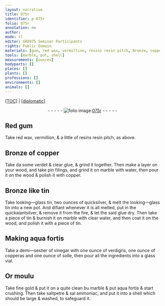 ```yaml
---
layout: narrative
title: 075r
identifier: p-075r
folio: 075r
annotation: no
author:
mode: tl
editor: GR8975 Seminar Participants
rights: Public Domain
materials: [gum, red wax, vermillion, resins resin pitch, Bronze, copper, verdet, clear glue, wood, pin filings, marble, water, tin, looking-glass tin, quicksilver, quickaiantsilver, glue, clear water, aqua fortis, vinegar, verdigris, copperas, solle, Or moulu, fine gold, saltpetre, sal ammoniac]
tools: [marble, pot, shell]
measurements: [ounces]
bodyparts: []
places: []
plants: []
professions: []
environments: []
animals: []
---
```


<p><a href="{{ site.baseurl }}/translation/">[TOC]</a> | <a href="{{ site.baseurl }}/texts/p-075r_tc/" target="_blank">[diplomatic]</a></p><div class="folio" align="center">- - - - - <a href="http://gallica.bnf.fr/ark:/12148/btv1b10500001g/f155.item" target="_blank"><img src="https://cu-mkp.github.io/2017-workshop-edition/assets/photo-icon.png" alt="folio image: " style="display:inline-block; margin-bottom:-3px;"/>075r</a> - - - - - </div>  
  

## Red <span class="m">gum</span>

 
 Take <span class="m">red wax</span>, <span class="m">vermillion</span>, & a little of <span class="m"><span class="del">resins</span> <span class="add">resin</span> pitch</span>, as above.
 
 
  

## <span class="m">Bronze</span> of <span class="m">copper</span>

 
 Take <span class="del">da</span> some <span class="m">verdet</span> & <span class="m">clear glue</span>, & grind it together. Then make a layer on your <span class="m">wood</span>, and take <span class="m">pin filings</span>, and grind it on <span class="tl"><span class="m">marble</span></span> with <span class="m">water</span>, then pour it on the <span class="m">wood</span> & polish it with <span class="m">copper</span>.
 
 
  

## <span class="m">Bronze</span> like <span class="m">tin</span>

 
 Take <span class="m">looking—glass tin</span>, two <span class="ms">ounces</span> of <span class="m">quicksilver</span>, & melt the <span class="m">looking—glass tin</span> into a new <span class="tl">pot</span>. And <span class="del">difiant</span> <span class="add">whenever</span> it is all melted, put in the <span class="del"></span> <span class="m">quick<span class="del">aiant</span><span class="add">silver</span></span>, & remove it from the fire, & let the said <span class="m">glue</span> dry. Then take a piece of <span class="m">tin</span> & burnish it on <span class="tl"><span class="m">marble</span></span> with <span class="m">clear water</span>, and then coat it on the <span class="m">wood</span>, and polish it with a piece of <span class="m">tin</span>.
 
 
  

## Making <span class="m">aqua fortis</span>

 
 Take a demi—sestier of <span class="m">vinegar</span> with one ounce of <span class="m">verdigris</span>, one ounce of <span class="m">copperas</span> and one ounce of <span class="m">solle</span>, then pour all the ingredients into a glass vial.
 
 
  

## <span class="m">Or moulu</span>

 
 Take <span class="m">fine gold</span> & put it on a quite clean <span class="del">bu</span> <span class="tl"><span class="m">marble</span></span> & put <span class="m">aqua fortis</span> & start crushing. Then take <span class="m">saltpetre</span> & <span class="m">sal ammoniac</span>, and put it into a <span class="tl">shell</span> which should be large & washed, to safeguard it.
 
